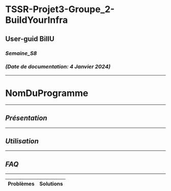 # TSSR-Projet3-Groupe_2-BuildYourInfra

## User-guid BillU

### _Semaine_S8_

### _(Date de documentation: 4 Janvier 2024)_

______________

# **NomDuProgramme**

___________

## **_Présentation_**

______________

## **_Utilisation_**

______________

## _**FAQ**_

_____________

| **Problèmes** | **Solutions** |
|-----|--------|
